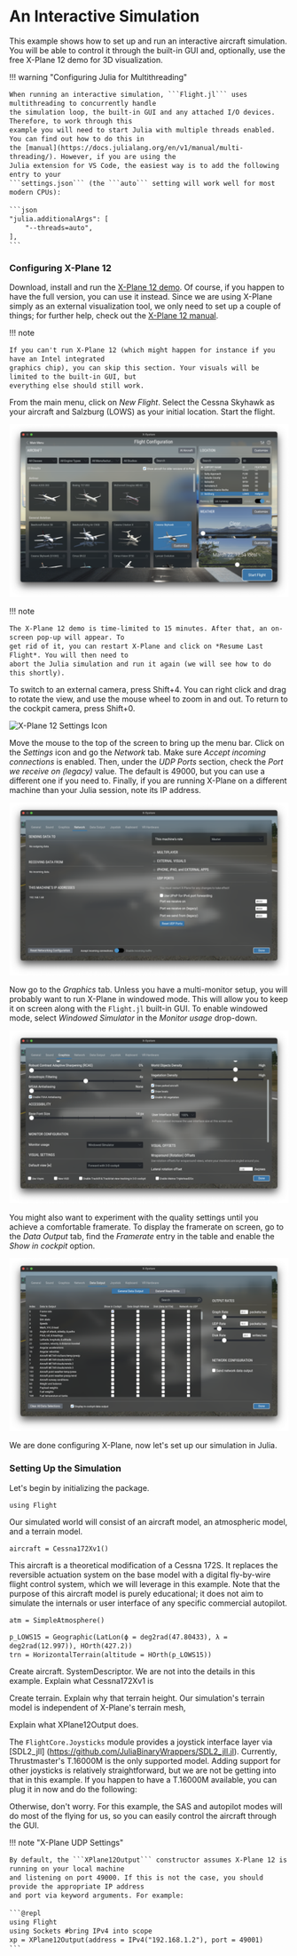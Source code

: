 # An Interactive Simulation

This example shows how to set up and run an interactive aircraft simulation. You will be able to
control it through the built-in GUI and, optionally, use the free X-Plane 12 demo for 3D
visualization.

!!! warning "Configuring Julia for Multithreading"

    When running an interactive simulation, ```Flight.jl``` uses multithreading to concurrently handle
    the simulation loop, the built-in GUI and any attached I/O devices. Therefore, to work through this
    example you will need to start Julia with multiple threads enabled. You can find out how to do this in
    the [manual](https://docs.julialang.org/en/v1/manual/multi-threading/). However, if you are using the
    Julia extension for VS Code, the easiest way is to add the following entry to your
    ```settings.json``` (the ```auto``` setting will work well for most modern CPUs):

    ```json
    "julia.additionalArgs": [
        "--threads=auto",
    ],
    ```

### Configuring X-Plane 12

Download, install and run the [X-Plane 12 demo](https://www.x-plane.com/desktop/try-it/). Of course,
if you happen to have the full version, you can use it instead. Since we are using X-Plane simply as
an external visualization tool, we only need to set up a couple of things; for further help, check
out the [X-Plane 12 manual](https://www.x-plane.com/manuals/desktop/).

!!! note

    If you can't run X-Plane 12 (which might happen for instance if you have an Intel integrated
    graphics chip), you can skip this section. Your visuals will be limited to the built-in GUI, but
    everything else should still work.

From the main menu, click on *New Flight*. Select the Cessna Skyhawk as your aircraft and Salzburg
(LOWS) as your initial location. Start the flight.

![X-Plane 12 New Flight Screen](xp12_new_flight.png)

!!! note

    The X-Plane 12 demo is time-limited to 15 minutes. After that, an on-screen pop-up will appear. To
    get rid of it, you can restart X-Plane and click on *Resume Last Flight*. You will then need to
    abort the Julia simulation and run it again (we will see how to do this shortly).

To switch to an external camera, press Shift+4. You can right click and drag to rotate the view, and
use the mouse wheel to zoom in and out. To return to the cockpit camera, press Shift+0.

![X-Plane 12 Settings Icon](xp12_settings_icon.png)

Move the mouse to the top of the screen to bring up the menu bar. Click on the *Settings* icon and
go the *Network* tab. Make sure *Accept incoming connections* is enabled. Then, under the *UDP
Ports* section, check the *Port we receive on (legacy)* value. The default is 49000, but you can use
a different one if you need to. Finally, if you are running X-Plane on a different machine than your
Julia session, note its IP address.

![X-Plane 12 Network Settings](xp12_network_settings.png)

Now go to the *Graphics* tab. Unless you have a multi-monitor setup, you will probably want to run
X-Plane in windowed mode. This will allow you to keep it on screen along with the ```Flight.jl```
built-in GUI. To enable windowed mode, select *Windowed Simulator* in the *Monitor usage* drop-down.

![X-Plane 12 Graphics Settings](xp12_graphics_settings.png)

You might also want to experiment with the quality settings until you achieve a comfortable
framerate. To display the framerate on screen, go to the *Data Output* tab, find the *Framerate*
entry in the table and enable the *Show in cockpit* option.

![X-Plane 12 Data Output](xp12_data_output.png)

We are done configuring X-Plane, now let's set up our simulation in Julia.


### Setting Up the Simulation

Let's begin by initializing the package.
```@repl ex01
using Flight
```

Our simulated world will consist of an aircraft model, an atmospheric model, and a terrain model.

```@repl ex01
aircraft = Cessna172Xv1()
```

This aircraft is a theoretical modification of a Cessna 172S. It replaces the reversible actuation
system on the base model with a digital fly-by-wire flight control system, which we will leverage in
this example. Note that the purpose of this aircraft model is purely educational; it does not aim to
simulate the internals or user interface of any specific commercial autopilot.

```@repl ex01
atm = SimpleAtmosphere()
```

```@repl ex01
p_LOWS15 = Geographic(LatLon(ϕ = deg2rad(47.80433), λ = deg2rad(12.997)), HOrth(427.2))
trn = HorizontalTerrain(altitude = HOrth(p_LOWS15))
```

Create aircraft. SystemDescriptor. We are not into the details in this example. Explain what
Cessna172Xv1 is

Create terrain. Explain why that terrain height. Our simulation's terrain model is independent of
X-Plane's terrain mesh,


Explain what XPlane12Output does.



The ```FlightCore.Joysticks``` module provides a joystick interface layer via [SDL2_jll]
(https://github.com/JuliaBinaryWrappers/SDL2_jll.jl). Currently, Thrustmaster's T.16000M is the only
supported model. Adding support for other joysticks is relatively straightforward, but we are not be
getting into that in this example. If you happen to have a T.16000M available, you can plug it in
now and do the following:

Otherwise, don't worry. For this example, the SAS and autopilot modes will do most of the flying for
us, so you can easily control the aircraft through the GUI.

!!! note "X-Plane UDP Settings"

    By default, the ```XPlane12Output``` constructor assumes X-Plane 12 is running on your local machine
    and listening on port 49000. If this is not the case, you should provide the appropriate IP address
    and port via keyword arguments. For example:

    ```@repl
    using Flight
    using Sockets #bring IPv4 into scope
    xp = XPlane12Output(address = IPv4("192.168.1.2"), port = 49001)
    ```



<!-- Along the way, we will briefly introduce/touch upon some key concepts in the Flight.jl package. -->
